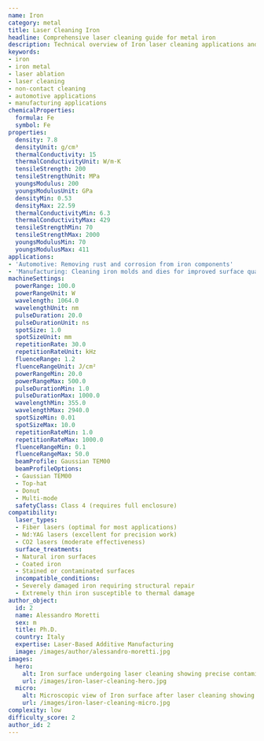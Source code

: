 ```yaml
---
name: Iron
category: metal
title: Laser Cleaning Iron
headline: Comprehensive laser cleaning guide for metal iron
description: Technical overview of Iron laser cleaning applications and parameters
keywords:
- iron
- iron metal
- laser ablation
- laser cleaning
- non-contact cleaning
- automotive applications
- manufacturing applications
chemicalProperties:
  formula: Fe
  symbol: Fe
properties:
  density: 7.8
  densityUnit: g/cm³
  thermalConductivity: 15
  thermalConductivityUnit: W/m·K
  tensileStrength: 200
  tensileStrengthUnit: MPa
  youngsModulus: 200
  youngsModulusUnit: GPa
  densityMin: 0.53
  densityMax: 22.59
  thermalConductivityMin: 6.3
  thermalConductivityMax: 429
  tensileStrengthMin: 70
  tensileStrengthMax: 2000
  youngsModulusMin: 70
  youngsModulusMax: 411
applications:
- 'Automotive: Removing rust and corrosion from iron components'
- 'Manufacturing: Cleaning iron molds and dies for improved surface quality'
machineSettings:
  powerRange: 100.0
  powerRangeUnit: W
  wavelength: 1064.0
  wavelengthUnit: nm
  pulseDuration: 20.0
  pulseDurationUnit: ns
  spotSize: 1.0
  spotSizeUnit: mm
  repetitionRate: 30.0
  repetitionRateUnit: kHz
  fluenceRange: 1.2
  fluenceRangeUnit: J/cm²
  powerRangeMin: 20.0
  powerRangeMax: 500.0
  pulseDurationMin: 1.0
  pulseDurationMax: 1000.0
  wavelengthMin: 355.0
  wavelengthMax: 2940.0
  spotSizeMin: 0.01
  spotSizeMax: 10.0
  repetitionRateMin: 1.0
  repetitionRateMax: 1000.0
  fluenceRangeMin: 0.1
  fluenceRangeMax: 50.0
  beamProfile: Gaussian TEM00
  beamProfileOptions:
  - Gaussian TEM00
  - Top-hat
  - Donut
  - Multi-mode
  safetyClass: Class 4 (requires full enclosure)
compatibility:
  laser_types:
  - Fiber lasers (optimal for most applications)
  - Nd:YAG lasers (excellent for precision work)
  - CO2 lasers (moderate effectiveness)
  surface_treatments:
  - Natural iron surfaces
  - Coated iron
  - Stained or contaminated surfaces
  incompatible_conditions:
  - Severely damaged iron requiring structural repair
  - Extremely thin iron susceptible to thermal damage
author_object:
  id: 2
  name: Alessandro Moretti
  sex: m
  title: Ph.D.
  country: Italy
  expertise: Laser-Based Additive Manufacturing
  image: /images/author/alessandro-moretti.jpg
images:
  hero:
    alt: Iron surface undergoing laser cleaning showing precise contamination removal
    url: /images/iron-laser-cleaning-hero.jpg
  micro:
    alt: Microscopic view of Iron surface after laser cleaning showing detailed surface structure
    url: /images/iron-laser-cleaning-micro.jpg
complexity: low
difficulty_score: 2
author_id: 2
---
```


